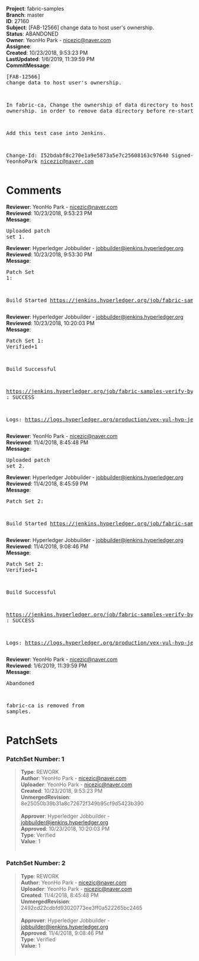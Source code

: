 <strong>Project</strong>: fabric-samples<br><strong>Branch</strong>: master<br><strong>ID</strong>: 27160<br><strong>Subject</strong>: [FAB-12566] change data to host user's ownership.<br><strong>Status</strong>: ABANDONED<br><strong>Owner</strong>: YeonHo Park - nicezic@naver.com<br><strong>Assignee</strong>:<br><strong>Created</strong>: 10/23/2018, 9:53:23 PM<br><strong>LastUpdated</strong>: 1/6/2019, 11:39:59 PM<br><strong>CommitMessage</strong>:<br><pre>[FAB-12566] change data to host user's ownership.

In fabric-ca,
  Change the ownership of data directory to host user's ownership.
    in order to remove data directory before re-starting.

Add this test case into Jenkins.

Change-Id: I52bdabf8c270e1a9e5873a5e7c25608163c97640
Signed-off-by: YeonhoPark <nicezic@naver.com>
</pre><h1>Comments</h1><strong>Reviewer</strong>: YeonHo Park - nicezic@naver.com<br><strong>Reviewed</strong>: 10/23/2018, 9:53:23 PM<br><strong>Message</strong>: <pre>Uploaded patch set 1.</pre><strong>Reviewer</strong>: Hyperledger Jobbuilder - jobbuilder@jenkins.hyperledger.org<br><strong>Reviewed</strong>: 10/23/2018, 9:53:30 PM<br><strong>Message</strong>: <pre>Patch Set 1:

Build Started https://jenkins.hyperledger.org/job/fabric-samples-verify-byfn-master/124/</pre><strong>Reviewer</strong>: Hyperledger Jobbuilder - jobbuilder@jenkins.hyperledger.org<br><strong>Reviewed</strong>: 10/23/2018, 10:20:03 PM<br><strong>Message</strong>: <pre>Patch Set 1: Verified+1

Build Successful 

https://jenkins.hyperledger.org/job/fabric-samples-verify-byfn-master/124/ : SUCCESS

Logs: https://logs.hyperledger.org/production/vex-yul-hyp-jenkins-3/fabric-samples-verify-byfn-master/124</pre><strong>Reviewer</strong>: YeonHo Park - nicezic@naver.com<br><strong>Reviewed</strong>: 11/4/2018, 8:45:48 PM<br><strong>Message</strong>: <pre>Uploaded patch set 2.</pre><strong>Reviewer</strong>: Hyperledger Jobbuilder - jobbuilder@jenkins.hyperledger.org<br><strong>Reviewed</strong>: 11/4/2018, 8:45:59 PM<br><strong>Message</strong>: <pre>Patch Set 2:

Build Started https://jenkins.hyperledger.org/job/fabric-samples-verify-byfn/37/</pre><strong>Reviewer</strong>: Hyperledger Jobbuilder - jobbuilder@jenkins.hyperledger.org<br><strong>Reviewed</strong>: 11/4/2018, 9:08:46 PM<br><strong>Message</strong>: <pre>Patch Set 2: Verified+1

Build Successful 

https://jenkins.hyperledger.org/job/fabric-samples-verify-byfn/37/ : SUCCESS

Logs: https://logs.hyperledger.org/production/vex-yul-hyp-jenkins-3/fabric-samples-verify-byfn/37</pre><strong>Reviewer</strong>: YeonHo Park - nicezic@naver.com<br><strong>Reviewed</strong>: 1/6/2019, 11:39:59 PM<br><strong>Message</strong>: <pre>Abandoned

fabric-ca is removed from samples.</pre><h1>PatchSets</h1><h3>PatchSet Number: 1</h3><blockquote><strong>Type</strong>: REWORK<br><strong>Author</strong>: YeonHo Park - nicezic@naver.com<br><strong>Uploader</strong>: YeonHo Park - nicezic@naver.com<br><strong>Created</strong>: 10/23/2018, 9:53:23 PM<br><strong>UnmergedRevision</strong>: 8e25050b39b31a8c72672f349b95cf9d5423b390<br><br><strong>Approver</strong>: Hyperledger Jobbuilder - jobbuilder@jenkins.hyperledger.org<br><strong>Approved</strong>: 10/23/2018, 10:20:03 PM<br><strong>Type</strong>: Verified<br><strong>Value</strong>: 1<br><br></blockquote><h3>PatchSet Number: 2</h3><blockquote><strong>Type</strong>: REWORK<br><strong>Author</strong>: YeonHo Park - nicezic@naver.com<br><strong>Uploader</strong>: YeonHo Park - nicezic@naver.com<br><strong>Created</strong>: 11/4/2018, 8:45:48 PM<br><strong>UnmergedRevision</strong>: 2492cd22cdbfd93020773ee3ff0a522265bc2465<br><br><strong>Approver</strong>: Hyperledger Jobbuilder - jobbuilder@jenkins.hyperledger.org<br><strong>Approved</strong>: 11/4/2018, 9:08:46 PM<br><strong>Type</strong>: Verified<br><strong>Value</strong>: 1<br><br></blockquote>